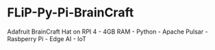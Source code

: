 # FLiP-Py-Pi-BrainCraft
Adafruit BrainCraft Hat on RPI 4 - 4GB RAM - Python - Apache Pulsar - Rasbperry Pi - Edge AI - IoT

